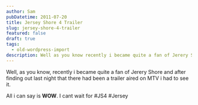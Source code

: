 ```yaml
---
author: Sam
pubDatetime: 2011-07-20
title: Jersey Shore 4 Trailer
slug: jersey-shore-4-trailer
featured: false
draft: true
tags:
  - old-wordpress-import
description: Well as you know recently i became quite a fan of Jerery Shore and after finding out last night that there had been a trailer aired on MTV i had to see it
---
```


Well, as you know, recently i became quite a fan of Jerery Shore and after finding out last night that there had been a trailer aired on MTV i had to see it.

All i can say is **WOW**. I cant wait for #JS4 #Jersey